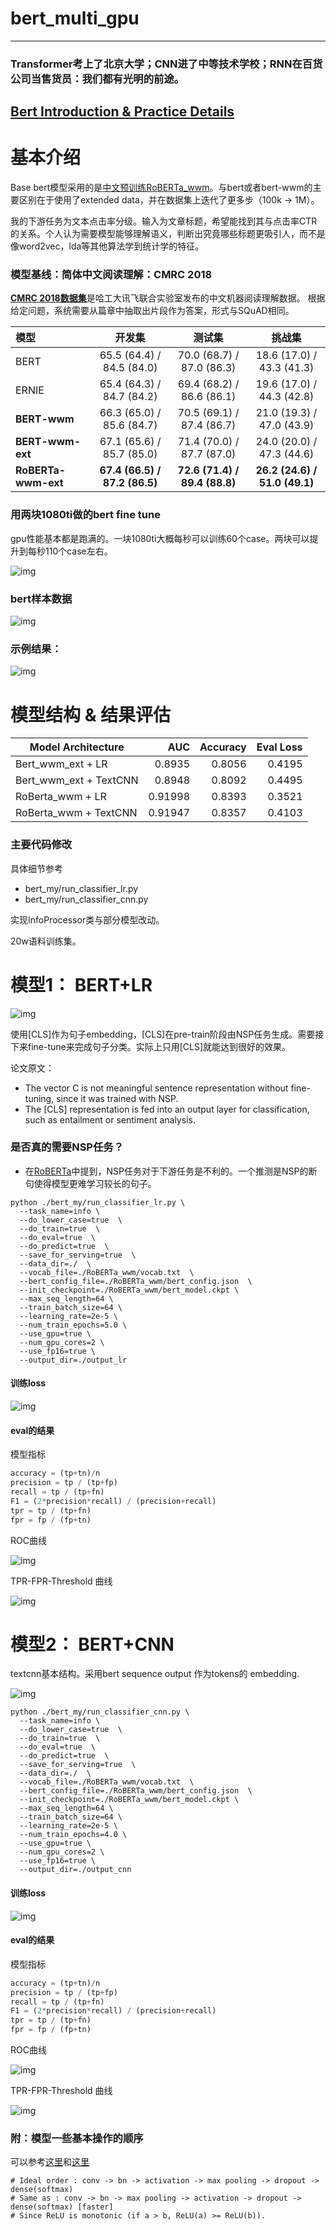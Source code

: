 # bert_multi_gpu
---

### Transformer考上了北京大学；CNN进了中等技术学校；RNN在百货公司当售货员：我们都有光明的前途。

## [Bert Introduction & Practice Details](https://github.com/wangruichens/notes/tree/master/bert)

# 基本介绍

Base bert模型采用的是[中文预训练RoBERTa_wwm](https://github.com/ymcui/Chinese-BERT-wwm)。与bert或者bert-wwm的主要区别在于使用了extended data，并在数据集上迭代了更多步（100k -> 1M）。

我的下游任务为文本点击率分级。输入为文章标题，希望能找到其与点击率CTR的关系。个人认为需要模型能够理解语义，判断出究竟哪些标题更吸引人，而不是像word2vec，lda等其他算法学到统计学的特征。


### 模型基线：简体中文阅读理解：CMRC 2018
[**CMRC 2018数据集**](https://github.com/ymcui/cmrc2018)是哈工大讯飞联合实验室发布的中文机器阅读理解数据。
根据给定问题，系统需要从篇章中抽取出片段作为答案，形式与SQuAD相同。

| 模型 | 开发集 | 测试集 | 挑战集 |
| :------- | :---------: | :---------: | :---------: |
| BERT | 65.5 (64.4) / 84.5 (84.0) | 70.0 (68.7) / 87.0 (86.3) | 18.6 (17.0) / 43.3 (41.3) | 
| ERNIE | 65.4 (64.3) / 84.7 (84.2) | 69.4 (68.2) / 86.6 (86.1) | 19.6 (17.0) / 44.3 (42.8) | 
| **BERT-wwm** | 66.3 (65.0) / 85.6 (84.7) | 70.5 (69.1) / 87.4 (86.7) | 21.0 (19.3) / 47.0 (43.9) | 
| **BERT-wwm-ext** | 67.1 (65.6) / 85.7 (85.0) | 71.4 (70.0) / 87.7 (87.0) | 24.0 (20.0) / 47.3 (44.6) |
| **RoBERTa-wwm-ext** | **67.4 (66.5) / 87.2 (86.5)** | **72.6 (71.4) / 89.4 (88.8)** | **26.2 (24.6) / 51.0 (49.1)** |

### 用两块1080ti做的bert fine tune

gpu性能基本都是跑满的。一块1080ti大概每秒可以训练60个case。两块可以提升到每秒110个case左右。

![img](img/gpu.png)


### bert样本数据
![img](img/example.png)


### 示例结果：
![img](img/res.png)

# 模型结构 & 结果评估

Model Architecture     |AUC| Accuracy | Eval Loss |
--------------|-------: |---------------:|-----------:
Bert_wwm_ext + LR       | 0.8935  | 0.8056        |  0.4195  
Bert_wwm_ext + TextCNN       | 0.8948  |  0.8092    |  0.4495 
RoBerta_wwm + LR       | 0.91998  | 0.8393        |  0.3521  
RoBerta_wwm + TextCNN       | 0.91947  |  0.8357    |  0.4103 

### 主要代码修改
具体细节参考 
- bert_my/run_classifier_lr.py
- bert_my/run_classifier_cnn.py

实现InfoProcessor类与部分模型改动。

20w语料训练集。

# 模型1： BERT+LR

![img](img/lr.png)

使用[CLS]作为句子embedding，[CLS]在pre-train阶段由NSP任务生成。需要接下来fine-tune来完成句子分类。实际上只用[CLS]就能达到很好的效果。

论文原文：
- The vector C is not meaningful sentence representation without fine-tuning, since it was trained with NSP.
- The [CLS] representation is fed into an output layer for classification, such as entailment or sentiment analysis.


### 是否真的需要NSP任务？

- 在[RoBERTa](https://github.com/wangruichens/papers-machinelearning/blob/master/nlp/%5BRoBERTa%5DRoBERTa:%20A%20Robustly%20Optimized%20BERT%20Pretraining%20Approach.pdf)中提到，NSP任务对于下游任务是不利的。一个推测是NSP的断句使得模型更难学习较长的句子。

```angular2
python ./bert_my/run_classifier_lr.py \
  --task_name=info \
  --do_lower_case=true  \
  --do_train=true  \
  --do_eval=true  \
  --do_predict=true  \
  --save_for_serving=true  \
  --data_dir=./  \
  --vocab_file=./RoBERTa_wwm/vocab.txt  \
  --bert_config_file=./RoBERTa_wwm/bert_config.json  \
  --init_checkpoint=./RoBERTa_wwm/bert_model.ckpt \
  --max_seq_length=64 \
  --train_batch_size=64 \
  --learning_rate=2e-5 \
  --num_train_epochs=5.0 \
  --use_gpu=true \
  --num_gpu_cores=2 \
  --use_fp16=true \
  --output_dir=./output_lr
```

#### 训练loss
![img](img/loss1.png)

#### eval的结果

模型指标
```python
accuracy = (tp+tn)/n
precision = tp / (tp+fp)
recall = tp / (tp+fn)
F1 = (2*precision*recall) / (precision+recall)
tpr = tp / (tp+fn)
fpr = fp / (fp+tn)
```

ROC曲线

![img](img/roc1.png)

TPR-FPR-Threshold 曲线

![img](img/tpr1.png)

# 模型2： BERT+CNN

textcnn基本结构。采用bert sequence output 作为tokens的 embedding.

![img](img/textcnn.png)
```angular2
python ./bert_my/run_classifier_cnn.py \
  --task_name=info \
  --do_lower_case=true  \
  --do_train=true  \
  --do_eval=true  \
  --do_predict=true  \
  --save_for_serving=true  \
  --data_dir=./  \
  --vocab_file=./RoBERTa_wwm/vocab.txt  \
  --bert_config_file=./RoBERTa_wwm/bert_config.json  \
  --init_checkpoint=./RoBERTa_wwm/bert_model.ckpt \
  --max_seq_length=64 \
  --train_batch_size=64 \
  --learning_rate=2e-5 \
  --num_train_epochs=4.0 \
  --use_gpu=true \
  --num_gpu_cores=2 \
  --use_fp16=true \
  --output_dir=./output_cnn
```

#### 训练loss
![img](img/loss2.png)

#### eval的结果

模型指标
```python
accuracy = (tp+tn)/n
precision = tp / (tp+fp)
recall = tp / (tp+fn)
F1 = (2*precision*recall) / (precision+recall)
tpr = tp / (tp+fn)
fpr = fp / (fp+tn)
```

ROC曲线

![img](img/roc2.png)

TPR-FPR-Threshold 曲线

![img](img/tpr2.png)


### 附：模型一些基本操作的顺序
可以参考[这里](https://www.quora.com/In-most-papers-I-read-the-CNN-order-is-convolution-relu-max-pooling-So-can-I-change-the-order-to-become-convolution-max-pooling-relu)和[这里](https://miracleyoo.tech/2018/08/21/layer-order/)

    # Ideal order : conv -> bn -> activation -> max pooling -> dropout -> dense(softmax)
    # Same as : conv -> bn -> max pooling -> activation -> dropout -> dense(softmax) [faster]
    # Since ReLU is monotonic (if a > b, ReLU(a) >= ReLU(b)).

